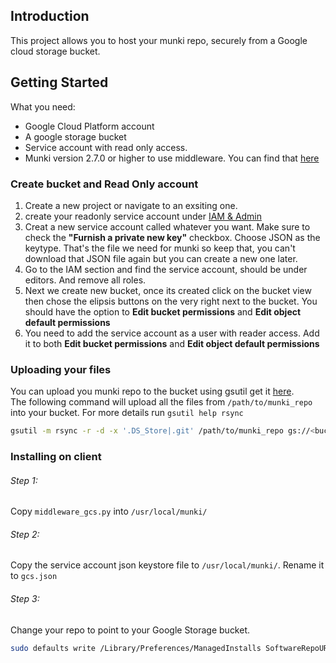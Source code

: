 ## Introduction
This project allows you to host your munki repo, securely from a Google cloud storage bucket.

## Getting Started
What you need:  
* Google Cloud Platform account
* A google storage bucket
* Service account with read only access.
* Munki version 2.7.0 or higher to use middleware. You can find that [here](https://github.com/munki/munki/releases)


### Create bucket and Read Only account
1. Create a new project or navigate to an exsiting one.
2. create your readonly service account under [IAM & Admin](https://console.cloud.google.com/iam-admin)
3. Creat a new service account called whatever you want. Make sure to check the **"Furnish a private new key"** checkbox. Choose JSON as the keytype. That's the file we need for munki so keep that, you can't download that JSON file again but you can create a new one later. 
5. Go to the IAM section and find the service account, should be under editors. And remove all roles.
6. Next we create new bucket, once its created click on the bucket view then chose the elipsis buttons on the very right next to the bucket. You should have the option to **Edit bucket permissions** and **Edit object default permissions**
7. You need to add the service account as a user with reader access. Add it to both **Edit bucket permissions** and **Edit object default permissions**

### Uploading your files
You can upload you munki repo to the bucket using gsutil get it [here](https://cloud.google.com/storage/docs/gsutil_install#mac).  
The following command will upload all the files from `/path/to/munki_repo` into your bucket. For more details run `gsutil help rsync`
```bash
gsutil -m rsync -r -d -x '.DS_Store|.git' /path/to/munki_repo gs://<bucket goes here>/
```

### Installing on client

###### Step 1:  
Copy `middleware_gcs.py` into `/usr/local/munki/`  

###### Step 2:
Copy the service account json keystore file to `/usr/local/munki/`. Rename it to `gcs.json`

###### Step 3:
Change your repo to point to your Google Storage bucket.  
```bash
sudo defaults write /Library/Preferences/ManagedInstalls SoftwareRepoURL  "https://storage.googleapis.com/<bucket goes here>"
```
